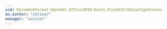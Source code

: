 ```yaml
---
uid: DocumentFormat.OpenXml.Office2010.Excel.PivotEditValueTypeValues
ms.author: "soliver"
manager: "soliver"
---
```

